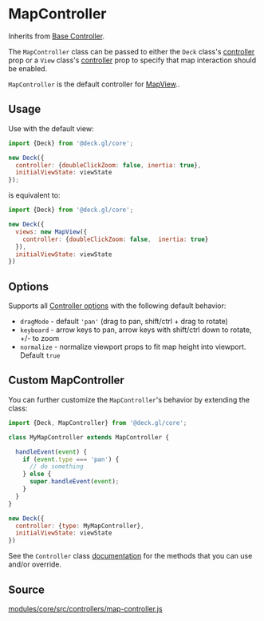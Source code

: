# MapController

Inherits from [Base Controller](/docs/api-reference/core/controller.md).

The `MapController` class can be passed to either the `Deck` class's [controller](/docs/api-reference/core/deck.md#controller) prop or a `View` class's [controller](/docs/api-reference/core/view.md#controller) prop to specify that map interaction should be enabled.

`MapController` is the default controller for [MapView](/docs/api-reference/core/map-view.md)..

## Usage

Use with the default view:

```js
import {Deck} from '@deck.gl/core';

new Deck({
  controller: {doubleClickZoom: false, inertia: true},
  initialViewState: viewState
});
```

is equivalent to:

```js
import {Deck} from '@deck.gl/core';

new Deck({
  views: new MapView({
    controller: {doubleClickZoom: false,  inertia: true}
  }),
  initialViewState: viewState
})
```

## Options

Supports all [Controller options](/docs/api-reference/core/controller.md#options) with the following default behavior:

- `dragMode` - default `'pan'` (drag to pan, shift/ctrl + drag to rotate)
- `keyboard` - arrow keys to pan, arrow keys with shift/ctrl down to rotate, +/- to zoom
- `normalize` - normalize viewport props to fit map height into viewport. Default `true`

## Custom MapController

You can further customize the `MapController`'s behavior by extending the class:

```js
import {Deck, MapController} from '@deck.gl/core';

class MyMapController extends MapController {

  handleEvent(event) {
    if (event.type === 'pan') {
      // do something
    } else {
      super.handleEvent(event);
    }
  }
}

new Deck({
  controller: {type: MyMapController},
  initialViewState: viewState
})
```

See the `Controller` class [documentation](/docs/api-reference/core/controller.md#methods) for the methods that you can use and/or override.


## Source

[modules/core/src/controllers/map-controller.js](https://github.com/visgl/deck.gl/tree/8.6-release/modules/core/src/controllers/map-controller.js)
